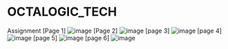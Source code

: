 # OCTALOGIC_TECH
Assignment
[Page 1]
![image](https://github.com/indranilmondal901/OCTALOGIC_TECH/assets/122368872/d2b6266c-d6cc-45e8-b857-aa699292bbe5)
[Page 2]
![image](https://github.com/indranilmondal901/OCTALOGIC_TECH/assets/122368872/eb289557-1e99-480a-979d-6f1abc1ece9b)
[page 3]
![image](https://github.com/indranilmondal901/OCTALOGIC_TECH/assets/122368872/8d9e1ffa-8270-4ad8-b5e2-e2d68f36ae6d)
[page 4]
![image](https://github.com/indranilmondal901/OCTALOGIC_TECH/assets/122368872/46d23ae9-e0da-471e-8b9f-d8bd0a446c50)
[page 5]
![image](https://github.com/indranilmondal901/OCTALOGIC_TECH/assets/122368872/65ed2478-5cd6-4d47-9692-80e128bec6aa)
[page 6]
![image](https://github.com/indranilmondal901/OCTALOGIC_TECH/assets/122368872/09a7029c-217a-4378-ad2c-ec388e4dcdf4)

